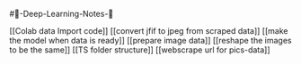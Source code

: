 #📝-Deep-Learning-Notes-📝

[[Colab data Import code]] 
[[convert jfif to jpeg from scraped data]] 
[[make the model when data is ready]] 
[[prepare image data]] 
[[reshape the images to be the same]]
[[TS folder structure]] 
[[webscrape url for pics-data]]




